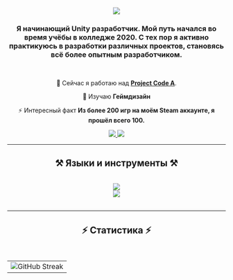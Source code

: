 <h1 align="center">
    <img src="https://readme-typing-svg.herokuapp.com/?font=Righteous&size=35&center=true&vCenter=true&width=500&height=70&duration=4000&color=1EA1C7&lines=Привет!+👋;+Я+Gimas!;" />
</h1>

<h3 align="center">Я начинающий Unity разработчик. Мой путь начался во время учёбы в колледже 2020. С тех пор я активно практикуюсь в разработки различных проектов, становясь всё более опытным разработчиком.</h3>

<br/>

<div align="center">
 
 🔭 Сейчас я работаю над **<a href="https://github.com/Gimas-aza/Project-Code-A">Project Code A</a>**.
 
 🌱 Изучаю **Геймдизайн**

⚡ Интересный факт **Из более 200 игр на моём Steam аккаунте, я прошёл всего 100.**

 </div>
 
<div align="center"> 
  <a href="mailto:gimas0azaza@gmail.com">
    <img src="https://img.shields.io/badge/Gmail-333333?style=for-the-badge&logo=gmail&logoColor=red" />
  </a>
  <a href="https://t.me/gimasss" target="_blank">
    <img src="https://img.shields.io/badge/Telegram-29a1dd?style=for-the-badge&logo=telegram&logoColor=white" target="_blank" />
  </a>
</div>

 <hr/>
 
<h2 align="center">⚒️ Языки и инструменты ⚒️</h2>
<br/>
<div align="center">
    <img src="https://skillicons.dev/icons?i=cs,cpp,python,javascript" />
    <br>
    <img src="https://skillicons.dev/icons?i=unity,vscode,vim,html,css,github,figma,git" />
</div>

<br/>

<hr/>

<h2 align="center">⚡ Статистика ⚡</h2>
<br>
<div align=center>
  <table border="0">
    <tr>
      <td>
        <img src="https://streak-stats.demolab.com?user=Gimas-aza&theme=iceberg&locale=ru" alt="GitHub Streak" />
      </td>
<!--       <td>
        <img width=325 align="center" src="https://github-readme-stats-sigma-five.vercel.app/api/top-langs/?username=Gimas-aza&layout=compact&theme=iceberg&locale=ru" alt="top langs" />
      </td> -->
    </tr>
  </table>
  </div>

<br/><br/>

<br/>
